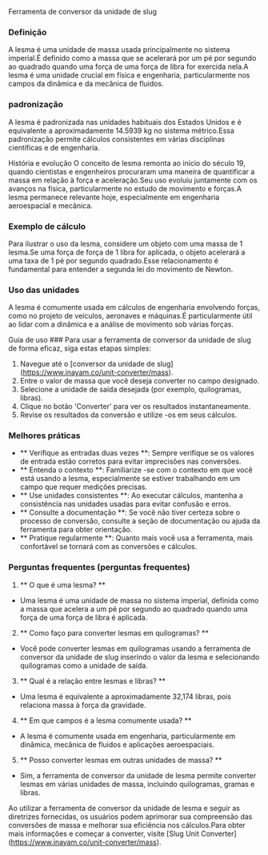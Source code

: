 Ferramenta de conversor da unidade de slug

### Definição
A lesma é uma unidade de massa usada principalmente no sistema imperial.É definido como a massa que se acelerará por um pé por segundo ao quadrado quando uma força de uma força de libra for exercida nela.A lesma é uma unidade crucial em física e engenharia, particularmente nos campos da dinâmica e da mecânica de fluidos.

### padronização
A lesma é padronizada nas unidades habituais dos Estados Unidos e é equivalente a aproximadamente 14.5939 kg no sistema métrico.Essa padronização permite cálculos consistentes em várias disciplinas científicas e de engenharia.

História e evolução
O conceito de lesma remonta ao início do século 19, quando cientistas e engenheiros procuraram uma maneira de quantificar a massa em relação à força e aceleração.Seu uso evoluiu juntamente com os avanços na física, particularmente no estudo de movimento e forças.A lesma permanece relevante hoje, especialmente em engenharia aeroespacial e mecânica.

### Exemplo de cálculo
Para ilustrar o uso da lesma, considere um objeto com uma massa de 1 lesma.Se uma força de força de 1 libra for aplicada, o objeto acelerará a uma taxa de 1 pé por segundo quadrado.Esse relacionamento é fundamental para entender a segunda lei do movimento de Newton.

### Uso das unidades
A lesma é comumente usada em cálculos de engenharia envolvendo forças, como no projeto de veículos, aeronaves e máquinas.É particularmente útil ao lidar com a dinâmica e a análise de movimento sob várias forças.

Guia de uso ###
Para usar a ferramenta de conversor da unidade de slug de forma eficaz, siga estas etapas simples:
1. Navegue até o [conversor da unidade de slug] (https://www.inayam.co/unit-converter/mass).
2. Entre o valor de massa que você deseja converter no campo designado.
3. Selecione a unidade de saída desejada (por exemplo, quilogramas, libras).
4. Clique no botão 'Converter' para ver os resultados instantaneamente.
5. Revise os resultados da conversão e utilize -os em seus cálculos.

### Melhores práticas
- ** Verifique as entradas duas vezes **: Sempre verifique se os valores de entrada estão corretos para evitar imprecisões nas conversões.
- ** Entenda o contexto **: Familiarize -se com o contexto em que você está usando a lesma, especialmente se estiver trabalhando em um campo que requer medições precisas.
- ** Use unidades consistentes **: Ao executar cálculos, mantenha a consistência nas unidades usadas para evitar confusão e erros.
- ** Consulte a documentação **: Se você não tiver certeza sobre o processo de conversão, consulte a seção de documentação ou ajuda da ferramenta para obter orientação.
- ** Pratique regularmente **: Quanto mais você usa a ferramenta, mais confortável se tornará com as conversões e cálculos.

### Perguntas frequentes (perguntas frequentes)

1. ** O que é uma lesma? **
- Uma lesma é uma unidade de massa no sistema imperial, definida como a massa que acelera a um pé por segundo ao quadrado quando uma força de uma força de libra é aplicada.

2. ** Como faço para converter lesmas em quilogramas? **
- Você pode converter lesmas em quilogramas usando a ferramenta de conversor da unidade de slug inserindo o valor da lesma e selecionando quilogramas como a unidade de saída.

3. ** Qual é a relação entre lesmas e libras? **
- Uma lesma é equivalente a aproximadamente 32,174 libras, pois relaciona massa à força da gravidade.

4. ** Em que campos é a lesma comumente usada? **
- A lesma é comumente usada em engenharia, particularmente em dinâmica, mecânica de fluidos e aplicações aeroespaciais.

5. ** Posso converter lesmas em outras unidades de massa? **
- Sim, a ferramenta de conversor da unidade de lesma permite converter lesmas em várias unidades de massa, incluindo quilogramas, gramas e libras.

Ao utilizar a ferramenta de conversor da unidade de lesma e seguir as diretrizes fornecidas, os usuários podem aprimorar sua compreensão das conversões de massa e melhorar sua eficiência nos cálculos.Para obter mais informações e começar a converter, visite [Slug Unit Converter] (https://www.inayam.co/unit-converter/mass).